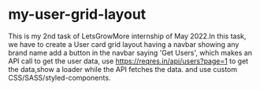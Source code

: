 # my-user-grid-layout
This is my 2nd task of LetsGrowMore internship of May 2022.In this task, we have to create a User card grid layout having a navbar showing any brand name 
 add a button in the navbar saying 'Get Users', which makes an API call to get the user data, use https://reqres.in/api/users?page=1 to get the data,show a loader while the API fetches the data. 
and use custom CSS/SASS/styled-components.
